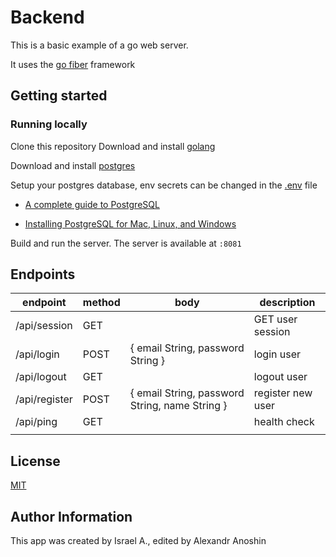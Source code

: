 # Backend 

This is a basic example of a go web server.

It uses the [go fiber](https://github.com/gofiber/fiber) framework 

## Getting started

### Running locally
Clone this repository
Download and install [golang](https://golang.org)

Download and install [postgres](https://www.postgresql.org/download/)

Setup your postgres database, env secrets can be changed in the [.env](./server/.env) file

- [A complete guide to PostgreSQL](https://prabhupant.medium.com/a-complete-guide-to-postgresql-e4d1cefb9866)

- [Installing PostgreSQL for Mac, Linux, and Windows](https://medium.com/@dan.chiniara/installing-postgresql-for-windows-7ec8145698e3)

Build and run the server. The server is available at `:8081`

## Endpoints
| endpoint      | method | body                                           | description       |
|---------------|--------|------------------------------------------------|-------------------|
| /api/session  | GET    |                                                | GET user session  |
| /api/login    | POST   | { email String, password String }              | login user        |
| /api/logout   | GET    |                                                | logout user       |
| /api/register | POST   | { email String, password String, name String } | register new user |
| /api/ping     | GET    |                                                | health check |
|               |        |                                                |                   |

## License
[MIT](https://choosealicense.com/licenses/mit/)

## Author Information
This app was created by Israel A., edited by Alexandr Anoshin

